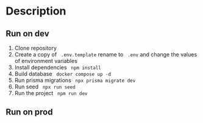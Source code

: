# Description

## Run on dev
1. Clone repository
2. Create a copy of ``` .env.template``` rename to ``` .env``` and change the values of environment variables
3. Install dependencies ``` npm install```
4. Build database ``` docker compose up -d```
5. Run prisma migrations ``` npx prisma migrate dev```
6. Run seed ``` npx run seed```
7. Run the project ``` npm run dev```


## Run on prod

